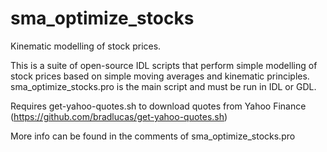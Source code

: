# sma_optimize_stocks
Kinematic modelling of stock prices.

This is a suite of open-source IDL scripts that perform simple modelling of stock prices based on simple moving averages and kinematic principles.
sma_optimize_stocks.pro is the main script and must be run in IDL or GDL. 

Requires get-yahoo-quotes.sh to download quotes from Yahoo Finance (https://github.com/bradlucas/get-yahoo-quotes.sh)

More info can be found in the comments of sma_optimize_stocks.pro
